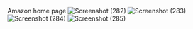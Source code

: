 Amazon home page 
![Screenshot (282)](https://github.com/user-attachments/assets/f4697cdc-f04b-4746-84ba-896bd5125f2e)
![Screenshot (283)](https://github.com/user-attachments/assets/ab209f42-b4ae-4d16-b221-02f25cc0da0f)
![Screenshot (284)](https://github.com/user-attachments/assets/625e3093-9f0b-4561-89c8-fe7e74392d77)
![Screenshot (285)](https://github.com/user-attachments/assets/924c9ac4-7443-4ad5-84fa-89d55cce3937)
